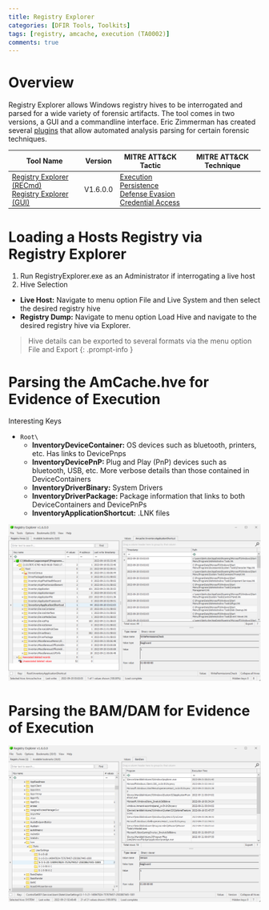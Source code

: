 ```yaml
---
title: Registry Explorer
categories: [DFIR Tools, Toolkits]
tags: [registry, amcache, execution (TA0002)]
comments: true
---
```


# Overview
Registry Explorer allows Windows registry hives to be interrogated and parsed for a wide variety of forensic artifacts. The tool comes in two versions, a GUI and a commandline interface. Eric Zimmerman has created several [plugins](https://github.com/EricZimmerman/RegistryPlugins) that allow automated analysis parsing for certain forensic techniques.

| Tool Name | Version | MITRE ATT&CK Tactic | MITRE ATT&CK Technique |
| --------- | ------- | ------------------- | ---------------------- |
| [Registry Explorer (RECmd)](https://github.com/EricZimmerman/RECmd) <br> [Registry Explorer (GUI)](https://www.sans.org/tools/registry-explorer/) | V1.6.0.0 | [Execution](https://attack.mitre.org/tactics/TA0002/) <br> [Persistence](https://attack.mitre.org/tactics/TA0003/) <br> [Defense Evasion](https://attack.mitre.org/tactics/TA0005/) <br> [Credential Access](https://attack.mitre.org/tactics/TA0006/) <br> | | 

# Loading a Hosts Registry via Registry Explorer
1. Run RegistryExplorer.exe as an Administrator if interrogating a live host
2. Hive Selection
- **Live Host:** Navigate to menu option File and Live System and then select the desired registry hive
- **Registry Dump:** Navigate to menu option Load Hive and navigate to the desired registry hive via Explorer.

> Hive details can be exported to several formats via the menu option File and Export
{: .prompt-info }

# Parsing the AmCache.hve for Evidence of Execution
Interesting Keys
- `Root\`
	- **InventoryDeviceContainer:** OS devices such as bluetooth, printers, etc. Has links to DevicePnps
	- **InventoryDevicePnP:** Plug and Play (PnP) devices such as bluetooth, USB, etc. More verbose details than those contained in DeviceContainers
	- **InventoryDriverBinary:** System Drivers
	- **InventoryDriverPackage:** Package information that links to both DeviceContainers and DevicePnPs
	- **InventoryApplicationShortcut:** .LNK files

![Registry Explorer - AmCache.hve](/assets/img/posts/DFIR/DFIR_Tools_Toolkits_RegistryExplorer_AmCache.png "Registry Explorer - AmCache.hve")

# Parsing the BAM/DAM for Evidence of Execution

![Registry Explorer - BAM/DAM](/assets/img/posts/DFIR/DFIR_Tools_Toolkits_RegistryExplorer_BAM_DAM.png "Registry Explorer - BAM/DAM")

#

